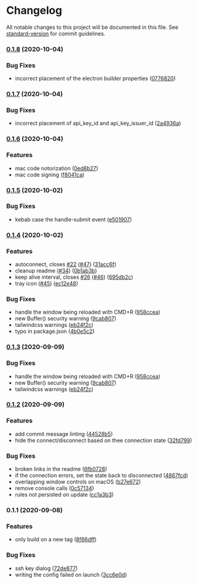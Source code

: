 # Changelog

All notable changes to this project will be documented in this file. See [standard-version](https://github.com/conventional-changelog/standard-version) for commit guidelines.

### [0.1.8](https://github.com/ThePixelDeveloper/tunnel-boring-masshine/compare/v0.1.7...v0.1.8) (2020-10-04)


### Bug Fixes

* incorrect placement of the electron builder properties ([0776820](https://github.com/ThePixelDeveloper/tunnel-boring-masshine/commit/07768206d10ba3415f770f15b110de7adcb13b5d))

### [0.1.7](https://github.com/ThePixelDeveloper/tunnel-boring-masshine/compare/v0.1.6...v0.1.7) (2020-10-04)


### Bug Fixes

* incorrect placement of api_key_id and api_key_issuer_id ([2a4936a](https://github.com/ThePixelDeveloper/tunnel-boring-masshine/commit/2a4936ae7d2e8f09a9eeb9c5fcf01c988a6e4643))

### [0.1.6](https://github.com/ThePixelDeveloper/tunnel-boring-masshine/compare/v0.1.5...v0.1.6) (2020-10-04)


### Features

* mac code notorization ([0ed8b27](https://github.com/ThePixelDeveloper/tunnel-boring-masshine/commit/0ed8b274dce79bf35f9180ced6ce21b687d7ddc1))
* mac code signing ([f8041ca](https://github.com/ThePixelDeveloper/tunnel-boring-masshine/commit/f8041ca3eee7fd06ae954e2b81079ad1d5421c88))

### [0.1.5](https://github.com/ThePixelDeveloper/tunnel-boring-masshine/compare/v0.1.4...v0.1.5) (2020-10-02)


### Bug Fixes

* kebab case the handle-submit event ([e501907](https://github.com/ThePixelDeveloper/tunnel-boring-masshine/commit/e501907b5827d7e1745d00b4a9bb6862f2b2d116))

### [0.1.4](https://github.com/ThePixelDeveloper/tunnel-boring-masshine/compare/v0.1.2...v0.1.4) (2020-10-02)


### Features

* autoconnect, closes [#22](https://github.com/ThePixelDeveloper/tunnel-boring-masshine/issues/22) ([#47](https://github.com/ThePixelDeveloper/tunnel-boring-masshine/issues/47)) ([31acc6f](https://github.com/ThePixelDeveloper/tunnel-boring-masshine/commit/31acc6f9ef29efb1b712e5feb211e2fc48992e78))
* cleanup readme ([#34](https://github.com/ThePixelDeveloper/tunnel-boring-masshine/issues/34)) ([0b1ab3b](https://github.com/ThePixelDeveloper/tunnel-boring-masshine/commit/0b1ab3b87210f757c6477a8b4c411730c7aa45f0))
* keep alive interval, closes [#26](https://github.com/ThePixelDeveloper/tunnel-boring-masshine/issues/26) ([#46](https://github.com/ThePixelDeveloper/tunnel-boring-masshine/issues/46)) ([695db2c](https://github.com/ThePixelDeveloper/tunnel-boring-masshine/commit/695db2c40c765bb4feb1c0dd60419a1907fa3ea6))
* tray icon ([#45](https://github.com/ThePixelDeveloper/tunnel-boring-masshine/issues/45)) ([ec12e48](https://github.com/ThePixelDeveloper/tunnel-boring-masshine/commit/ec12e48f3088a935dfc37d796ba0cbc40bcd3c17))


### Bug Fixes

* handle the window being reloaded with CMD+R ([958ccea](https://github.com/ThePixelDeveloper/tunnel-boring-masshine/commit/958ccea3f423cd96b68e7a0629e544351e989652))
* new Buffer() security warning ([9cab807](https://github.com/ThePixelDeveloper/tunnel-boring-masshine/commit/9cab8071a76d96c44ac23a93ab9f15f071fe5e67))
* tailwindcss warnings ([eb24f2c](https://github.com/ThePixelDeveloper/tunnel-boring-masshine/commit/eb24f2ceef40bf72f36b3ccf39108f24be18481d))
* typo in package.json ([4b0e5c2](https://github.com/ThePixelDeveloper/tunnel-boring-masshine/commit/4b0e5c299033d1971d15cc5139a11c7b3e62bfd6))

### [0.1.3](https://github.com/ThePixelDeveloper/tunnel-boring-masshine/compare/v0.1.2...v0.1.3) (2020-09-09)

### Bug Fixes

- handle the window being reloaded with CMD+R ([958ccea](https://github.com/ThePixelDeveloper/tunnel-boring-masshine/commit/958ccea3f423cd96b68e7a0629e544351e989652))
- new Buffer() security warning ([9cab807](https://github.com/ThePixelDeveloper/tunnel-boring-masshine/commit/9cab8071a76d96c44ac23a93ab9f15f071fe5e67))
- tailwindcss warnings ([eb24f2c](https://github.com/ThePixelDeveloper/tunnel-boring-masshine/commit/eb24f2ceef40bf72f36b3ccf39108f24be18481d))

### [0.1.2](https://github.com/ThePixelDeveloper/tunnel-boring-masshine/compare/v0.1.1...v0.1.2) (2020-09-09)

### Features

- add commit message linting ([44528b5](https://github.com/ThePixelDeveloper/tunnel-boring-masshine/commit/44528b50c66db02b0b4d752e4c7160bfcb8b1602))
- hide the connect/disconnect based on thee connection state ([32fd799](https://github.com/ThePixelDeveloper/tunnel-boring-masshine/commit/32fd799f1f340882221ec301dd58bb69e8ae97be))

### Bug Fixes

- broken links in the readme ([6fb0728](https://github.com/ThePixelDeveloper/tunnel-boring-masshine/commit/6fb0728cc7ff4dcc8afab0a1252597beb9b723bc))
- if the connection errors, set the state back to disconnected ([4867fcd](https://github.com/ThePixelDeveloper/tunnel-boring-masshine/commit/4867fcd8ab71995b9476aeb44ca9e868d74979fe))
- overlapping window controls on macOS ([b27e672](https://github.com/ThePixelDeveloper/tunnel-boring-masshine/commit/b27e67213c9b873375634a29e1b2c3ddddcfa463))
- remove console calls ([0c57134](https://github.com/ThePixelDeveloper/tunnel-boring-masshine/commit/0c57134de09fd4d84a4258834f98654481831cfa))
- rules not persisted on update ([cc1a3b3](https://github.com/ThePixelDeveloper/tunnel-boring-masshine/commit/cc1a3b344730824ebc66dd3e4a7e2902f220e7b4))

### 0.1.1 (2020-09-08)

### Features

- only build on a new tag ([8f86dff](https://github.com/ThePixelDeveloper/tunnel-boring-masshine/commit/8f86dff1f77ebf8c749a6915db180b8472a8a47f))

### Bug Fixes

- ssh key dialog ([72de877](https://github.com/ThePixelDeveloper/tunnel-boring-masshine/commit/72de8775a8526a5da9a29e042032a468d5954b86))
- writing the config failed on launch ([3cc6e0d](https://github.com/ThePixelDeveloper/tunnel-boring-masshine/commit/3cc6e0d5354b5e6ee0f387e97f84b8e98a9c83a6))

